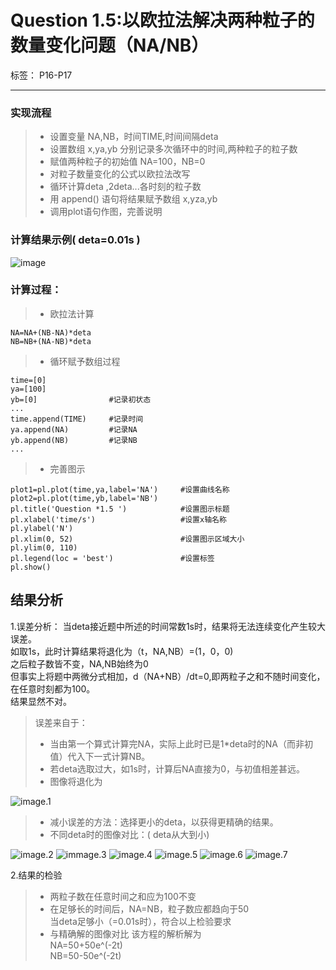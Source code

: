 # Question 1.5:以欧拉法解决两种粒子的数量变化问题（NA/NB）
标签： P16-P17 

---

### 实现流程
> * 设置变量 NA,NB，时间TIME,时间间隔deta
> * 设置数组 x,ya,yb 分别记录多次循环中的时间,两种粒子的粒子数
> * 赋值两种粒子的初始值 NA=100，NB=0 
> * 对粒子数量变化的公式以欧拉法改写
> * 循环计算deta ,2deta...各时刻的粒子数
> * 用 append() 语句将结果赋予数组 x,yza,yb
> * 调用plot语句作图，完善说明

### 计算结果示例( deta=0.01s )
![image](https://user-images.githubusercontent.com/31878522/31002566-0f9cf3c2-a51e-11e7-8a2f-066246d829e4.PNG)
### 计算过程：
> * 欧拉法计算

    NA=NA+(NB-NA)*deta 
    NB=NB+(NA-NB)*deta
> * 循环赋予数组过程    

    time=[0]
    ya=[100]
    yb=[0]                #记录初状态
    ...
    time.append(TIME)     #记录时间
    ya.append(NA)         #记录NA
    yb.append(NB)         #记录NB
    ...
> * 完善图示

    plot1=pl.plot(time,ya,label='NA')     #设置曲线名称
    plot2=pl.plot(time,yb,label='NB')     
    pl.title('Question *1.5 ')            #设置图示标题
    pl.xlabel('time/s')                   #设置x轴名称
    pl.ylabel('N')
    pl.xlim(0, 52)                        #设置图示区域大小
    pl.ylim(0, 110)
    pl.legend(loc = 'best')               #设置标签
    pl.show()
## 结果分析
1.误差分析：
当deta接近题中所述的时间常数1s时，结果将无法连续变化产生较大误差。<br>
如取1s，此时计算结果将退化为（t，NA,NB）=(1，0，0)<br>
之后粒子数皆不变，NA,NB始终为0<br>
但事实上将题中两微分式相加，d（NA+NB）/dt=0,即两粒子之和不随时间变化，在任意时刻都为100。<br>
结果显然不对。
>误差来自于：
> * 当由第一个算式计算完NA，实际上此时已是1*deta时的NA（而非初值）代入下一式计算NB。
> * 若deta选取过大，如1s时，计算后NA直接为0，与初值相差甚远。
> * 图像将退化为

![image.1](https://user-images.githubusercontent.com/31878522/31004854-c613879c-a528-11e7-8af9-c42d9a31ecf5.PNG)

> * 减小误差的方法：选择更小的deta，以获得更精确的结果。
> * 不同deta时的图像对比：( deta从大到小)

![image.2](https://user-images.githubusercontent.com/31878522/31002878-930c47ac-a51f-11e7-9a55-bda188ac4d5c.PNG)
![immage.3](https://user-images.githubusercontent.com/31878522/31002713-d30b2d2e-a51e-11e7-9647-95a039892fb2.PNG)
![image.4](https://user-images.githubusercontent.com/31878522/31002693-b40c748c-a51e-11e7-82a7-405ce2ee312a.PNG)
![image.5](https://user-images.githubusercontent.com/31878522/31002609-4dbbac16-a51e-11e7-9e7a-62caf9737326.PNG)
![image.6](https://user-images.githubusercontent.com/31878522/31002537-e188883e-a51d-11e7-81c3-46390dfe24b3.PNG)
![image.7](https://user-images.githubusercontent.com/31878522/31002566-0f9cf3c2-a51e-11e7-8a2f-066246d829e4.PNG)

2.结果的检验
> * 两粒子数在任意时间之和应为100不变
> * 在足够长的时间后，NA=NB，粒子数应都趋向于50<br>
当deta足够小（=0.01s时），符合以上检验要求
> * 与精确解的图像对比
该方程的解析解为<br>
NA=50+50e^(-2t)<br>
NB=50-50e^(-2t)<br>














